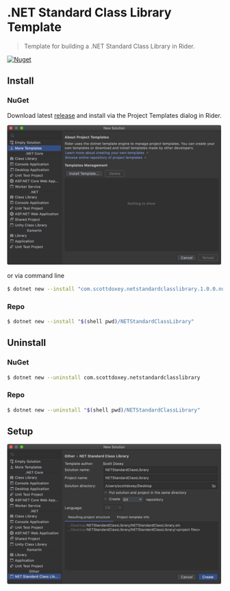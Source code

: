 # .NET Standard Class Library Template

> Template for building a .NET Standard Class Library in Rider.

[![Nuget](https://img.shields.io/nuget/v/com.scottdoxey.netstandardclasslibrary)](https://www.nuget.org/packages/com.scottdoxey.netstandardclasslibrary/)

## Install

### NuGet

Download latest [release](https://github.com/neogeek/NETStandardClassLibraryTemplate/releases) and install via the Project Templates dialog in Rider.

<img src="Screenshots/install.png" width="500">

or via command line

```bash
$ dotnet new --install "com.scottdoxey.netstandardclasslibrary.1.0.0.nupkg"
```

### Repo

```bash
$ dotnet new --install "$(shell pwd)/NETStandardClassLibrary"
```

## Uninstall

### NuGet

```bash
$ dotnet new --uninstall com.scottdoxey.netstandardclasslibrary
```

### Repo

```bash
$ dotnet new --uninstall "$(shell pwd)/NETStandardClassLibrary"
```

## Setup

<img src="Screenshots/setup.png" width="500">
